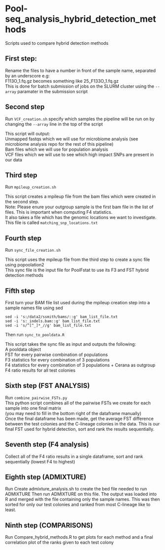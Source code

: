 # Pool-seq_analysis_hybrid_detection_methods
Scripts used to compare hybrid detection methods

## First step:
Rename the files to have a number in front of the sample name, separated by an underscore e.g:  
F113O_1.fq.gz becomes something like 25_F133O_1.fq.gz  
This is done for batch submission of jobs on the SLURM cluster using the ```--array```  paramater in the submission script  


## Second step
Run ```VCF_creation.sh``` specify which samples the pipeline will be run on by changing the ```--array``` line in the top of the script

This script will output:  
Unmapped fastqs which we will use for microbiome analysis (see microbiome analysis repo for the rest of this pipeline)  
Bam files which we will use for population analysis  
VCF files which we will use to see which high impact SNPs are present in our data 

## Third step
Run ```mpileup_creation.sh```  
  
This script creates a mpileup file from the bam files which were created in the second step.   
Note: Please enure your outgroup sample is the first bam file in the list of files. This is important when computing F4 statistics.  
It also takes a file which has the genomic locations we want to investigate.   
This file is called ```matching_snp_locations.txt```

## Fourth step
Run ```sync_file_creation.sh```  
  
This script uses the mpileup file from the third step to create a sync file using popoolation2  
This sync file is the input file for PoolFstat to use its F3 and FST hybrid detection methods

## Fifth step
First turn your BAM file list used during the mpileup creation step into a sample names file using sed
```
sed -i 's:/data2/ssmith/bams/::g' bam_list_file.txt  
sed -i 's:_indels.bam::g' bam_list_file.txt  
sed -i 's/^[^_]*_//g' bam_list_file.txt  
```
Then run ```sync_to_pooldata.R```  

This script takes the sync file as input and outputs the following:  
A pooldata object  
FST for every pairwise combination of populations  
F3 statistics for every combination of 3 populations  
F4 statistics for every combination of 3 populations + Cerana as outgroup 
F4 ratio results for all test colonies

## Sixth step  (FST ANALYSIS)
Run ```combine_pairwise_FSTs.py```  
This python script combines all of the pairwise FSTs we create for each sample into one final matrix  
(you may need to fill in the bottom right of the dataframe manually)  
Once the final dataframe has been made, get the average FST difference between the test colonies and the C-lineage colonies in the data.
This is our final FST used for hybrid detection, sort and rank the results sequentially.

## Seventh step (F4 analysis)
Collect all of the F4 ratio results in a single dataframe, sort and rank sequentially (lowest F4 to highest)

## Eighth step (ADMIXTURE)
Run Create admixture_analysis.sh to create the bed file needed to run ADMIXTURE
Then run ADMIXTURE on this file.
The output was loaded into R and merged with the file containing only the sample names. 
This was then sorted for only our test colonies and ranked from most C-lineage like to least.

## Ninth step (COMPARISONS)
Run Compare_hybrid_methods.R to get plots for each method and a final correlation plot of the ranks given to each test colony


